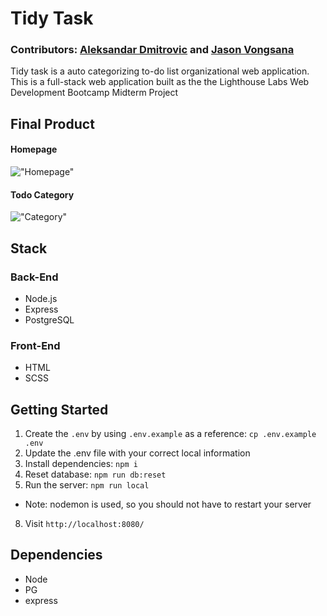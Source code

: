 # Tidy Task

### Contributors: [Aleksandar Dmitrovic](https://github.com/AleksandarDmitrovic) and [Jason Vongsana](https://github.com/jvongsana)

Tidy task is a auto categorizing to-do list organizational web application. This is a full-stack web application built as the the Lighthouse Labs Web Development Bootcamp Midterm Project

## Final Product

#### Homepage

!["Homepage"]()

#### Todo Category

!["Category"]()

## Stack

### Back-End
- Node.js
- Express
- PostgreSQL

### Front-End
- HTML
- SCSS

## Getting Started

1. Create the `.env` by using `.env.example` as a reference: `cp .env.example .env`
2. Update the .env file with your correct local information 
3. Install dependencies: `npm i`
4. Reset database: `npm run db:reset`
7. Run the server: `npm run local`
  - Note: nodemon is used, so you should not have to restart your server
8. Visit `http://localhost:8080/`

## Dependencies

- Node
- PG
- express

